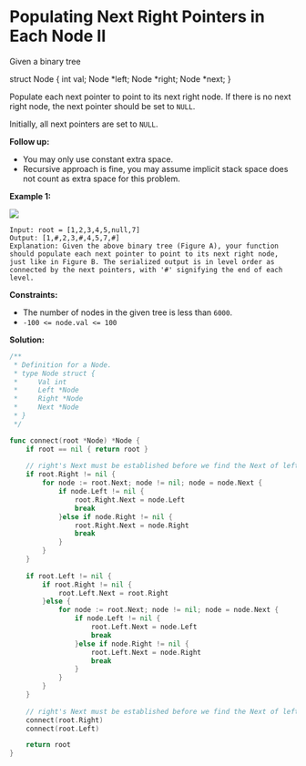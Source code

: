 # Populating Next Right Pointers in Each Node II
Given a binary tree

struct Node {
  int val;
  Node *left;
  Node *right;
  Node *next;
}

Populate each next pointer to point to its next right node. If there is no next right node, the next pointer should be set to  `NULL`.

Initially, all next pointers are set to  `NULL`.

**Follow up:**

-   You may only use constant extra space.
-   Recursive approach is fine, you may assume implicit stack space does not count as extra space for this problem.

**Example 1:**

![](https://assets.leetcode.com/uploads/2019/02/15/117_sample.png)

    Input: root = [1,2,3,4,5,null,7]
    Output: [1,#,2,3,#,4,5,7,#]
    Explanation: Given the above binary tree (Figure A), your function should populate each next pointer to point to its next right node, just like in Figure B. The serialized output is in level order as connected by the next pointers, with '#' signifying the end of each level.

**Constraints:**

-   The number of nodes in the given tree is less than  `6000`.
-   `-100 <= node.val <= 100`

**Solution:**

```go
/**
 * Definition for a Node.
 * type Node struct {
 *     Val int
 *     Left *Node
 *     Right *Node
 *     Next *Node
 * }
 */

func connect(root *Node) *Node {
    if root == nil { return root }
    
    // right's Next must be established before we find the Next of left
    if root.Right != nil {
        for node := root.Next; node != nil; node = node.Next {
            if node.Left != nil {
                root.Right.Next = node.Left
                break
            }else if node.Right != nil {
                root.Right.Next = node.Right
                break
            }
        }    
    }
    
    if root.Left != nil {
        if root.Right != nil {
            root.Left.Next = root.Right
        }else {
            for node := root.Next; node != nil; node = node.Next {
                if node.Left != nil {
                    root.Left.Next = node.Left
                    break
                }else if node.Right != nil {
                    root.Left.Next = node.Right
                    break
                }
            } 
        }
    }
    
    // right's Next must be established before we find the Next of left
    connect(root.Right)
    connect(root.Left)

    return root
}
```